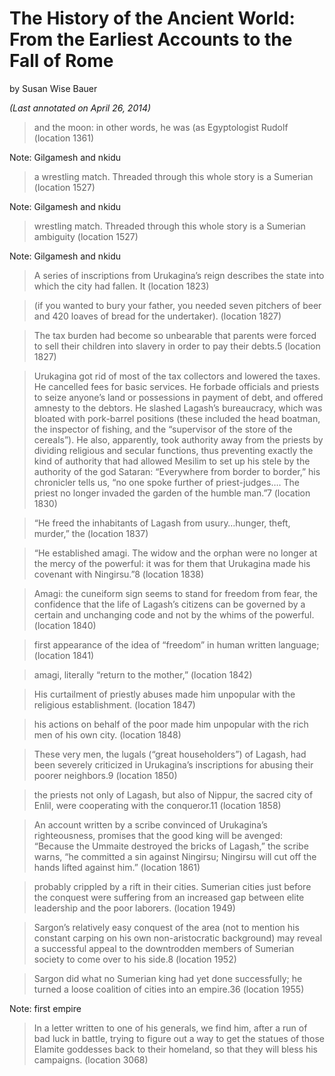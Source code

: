 # The History of the Ancient World: From the Earliest Accounts to the Fall of Rome
by Susan Wise Bauer

_(Last annotated on April 26, 2014)_

> and the moon: in other words, he was (as Egyptologist Rudolf (location 1361)

Note: Gilgamesh and nkidu

> a wrestling match. Threaded through this whole story is a Sumerian (location 1527)

Note: Gilgamesh and nkidu

> wrestling match. Threaded through this whole story is a Sumerian ambiguity (location 1527)

Note: Gilgamesh and nkidu

> A series of inscriptions from Urukagina’s reign describes the state into which the city had fallen. It (location 1823)

> (if you wanted to bury your father, you needed seven pitchers of beer and 420 loaves of bread for the undertaker). (location 1827)

> The tax burden had become so unbearable that parents were forced to sell their children into slavery in order to pay their debts.5 (location 1827)

> Urukagina got rid of most of the tax collectors and lowered the taxes. He cancelled fees for basic services. He forbade officials and priests to seize anyone’s land or possessions in payment of debt, and offered amnesty to the debtors. He slashed Lagash’s bureaucracy, which was bloated with pork-barrel positions (these included the head boatman, the inspector of fishing, and the “supervisor of the store of the cereals”). He also, apparently, took authority away from the priests by dividing religious and secular functions, thus preventing exactly the kind of authority that had allowed Mesilim to set up his stele by the authority of the god Sataran: “Everywhere from border to border,” his chronicler tells us, “no one spoke further of priest-judges…. The priest no longer invaded the garden of the humble man.”7 (location 1830)

> “He freed the inhabitants of Lagash from usury…hunger, theft, murder,” the (location 1837)

> “He established amagi. The widow and the orphan were no longer at the mercy of the powerful: it was for them that Urukagina made his covenant with Ningirsu.”8 (location 1838)

> Amagi: the cuneiform sign seems to stand for freedom from fear, the confidence that the life of Lagash’s citizens can be governed by a certain and unchanging code and not by the whims of the powerful. (location 1840)

> first appearance of the idea of “freedom” in human written language; (location 1841)

> amagi, literally “return to the mother,” (location 1842)

> His curtailment of priestly abuses made him unpopular with the religious establishment. (location 1847)

> his actions on behalf of the poor made him unpopular with the rich men of his own city. (location 1848)

> These very men, the lugals (“great householders”) of Lagash, had been severely criticized in Urukagina’s inscriptions for abusing their poorer neighbors.9 (location 1850)

> the priests not only of Lagash, but also of Nippur, the sacred city of Enlil, were cooperating with the conqueror.11 (location 1858)

> An account written by a scribe convinced of Urukagina’s righteousness, promises that the good king will be avenged: “Because the Ummaite destroyed the bricks of Lagash,” the scribe warns, “he committed a sin against Ningirsu; Ningirsu will cut off the hands lifted against him.” (location 1861)

> probably crippled by a rift in their cities. Sumerian cities just before the conquest were suffering from an increased gap between elite leadership and the poor laborers. (location 1949)

> Sargon’s relatively easy conquest of the area (not to mention his constant carping on his own non-aristocratic background) may reveal a successful appeal to the downtrodden members of Sumerian society to come over to his side.8 (location 1952)

> Sargon did what no Sumerian king had yet done successfully; he turned a loose coalition of cities into an empire.36 (location 1955)

Note: first empire

> In a letter written to one of his generals, we find him, after a run of bad luck in battle, trying to figure out a way to get the statues of those Elamite goddesses back to their homeland, so that they will bless his campaigns. (location 3068)

>
